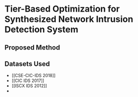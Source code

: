 # Tier-Based Optimization for Synthesized Network Intrusion Detection System
## Proposed Method
## Datasets Used
 - [[CSE-CIC-IDS 2018]]
 - [[CIC IDS 2017]]
 - [[ISCX IDS 2012]]
 - 